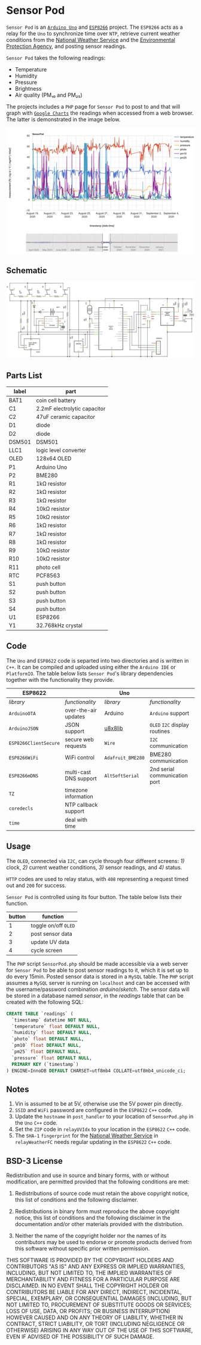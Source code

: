 # Sensor Pod

`Sensor Pod` is an [`Arduino Uno`](https://www.arduino.cc/en/Main/arduinoBoardUno&gt;) and [`ESP8266`](https://www.espressif.com/en/products/socs/esp8266) project. The `ESP8266` acts as a relay for the `Uno` to synchronize time over `NTP`, retrieve current weather conditions from the [National Weather Service](https://www.weatheer.gov) and the [Environmental Protection Agency](https://www.epa.gov/enviro/envirofacts-data-service-api), and posting sensor readings.

`Sensor Pod` takes the following readings:

- Temperature
- Humidity
- Pressure
- Brightness
- Air quality (PM₁₀ and PM₂₅)

The projects includes a `PHP` page for `Sensor Pod` to post to and that will graph with [`Google Charts`](https://developers.google.com/chart/) the readings when accessed from a web browser. The latter is demonstrated in the image below.

![Sensor Pod in Action](SensorPodWeb.png "Sensor Pod in Action")

## Schematic

![Sensor Pod Wiring Schematics](SensorPod.png "Sensor Pod Wiring Schematic")

## Parts List

label|part
-----|----
|BAT1|coin cell battery|
|C1|2.2mF electrolytic capacitor|
|C2|47uF ceramic capacitor|
|D1|diode|
|D2|diode|
|DSM501|DSM501|
|LLC1|logic level converter|
|OLED|128x64 OLED|
|P1|Arduino Uno|
|P2|BME280|
|R1|1kΩ resistor|
|R2|1kΩ resistor|
|R3|1kΩ resistor|
|R4|10kΩ resistor|
|R5|10kΩ resistor|
|R6|1kΩ resistor|
|R7|1kΩ resistor|
|R8|1kΩ resistor|
|R9|10kΩ resistor|
|R10|10kΩ resistor|
|R11|photo cell|
|RTC|PCF8563|
|S1|push button|
|S2|push button|
|S3|push button|
|S4|push button|
|U1|ESP8266|
|Y1|32.768kHz crystal|

## Code

The `Uno` and `ESP8622` code is separted into two directories and is written in `C++`. It can be compiled and uploaded using either the `Arduino IDE` or `PlatformIO`. The table below lists `Sensor Pod`'s library dependencies together with the functionality they provide.

|ESP8622| |Uno| |
--------|-|---|-|
|*library*|*functionality*|*library*|*functionality*|
|`ArduinoOTA`|over-the-air updates|Arduino|`Arduino` support|
|`ArduinoJSON`|JSON support|[u8x8lib](https://github.com/olikraus/u8g2)|`OLED` `I2C` display routines|
|`ESP8266ClientSecure`|secure web requests|`Wire`|`I2C` communication|
|`ESP8266WiFi`|WiFi control|`Adafruit_BME280`|BME280 communication|
|`ESP8266mDNS`|multi-cast DNS support|`AltSoftSerial`|2nd serial communication port|
|`TZ`|timezone information|||
|`coredecls`|NTP callback support|||
|`time`|deal with time|||

## Usage

The `OLED`, connected via `I2C`, can cycle through four different screens: *1)* clock, *2)* current weather conditions, *3)* sensor readings, and *4)* status.

`HTTP` codes are used to relay status, with `408` representing a request timed out and `200` for success.

`Sensor Pod` is controlled using its four button. The table below lists their function.

|button|function|
-------|---------
|1|toggle on/off `OLED`|
|2|post sensor data|
|3|update UV data|
|4|cycle screen|

The `PHP` script `SensorPod.php` should be made accessible via a web server for `Sensor Pod` to be able to post sensor readings to it, which it is set up to do every 15min. Posted sensor data is stored in a `MySQL` table. The `PHP` script assumes a `MySQL` server is running on `localhost` and can be accessed with the username/password combination *arduino*/*sketch*. The sensor data will be stored in a database named *sensor*, in the *readings* table that can be created with the following SQL:

```SQL
CREATE TABLE `readings` (
  `timestamp` datetime NOT NULL,
  `temperature` float DEFAULT NULL,
  `humidity` float DEFAULT NULL,
  `photo` float DEFAULT NULL,
  `pm10` float DEFAULT NULL,
  `pm25` float DEFAULT NULL,
  `pressure` float DEFAULT NULL,
  PRIMARY KEY (`timestamp`)
) ENGINE=InnoDB DEFAULT CHARSET=utf8mb4 COLLATE=utf8mb4_unicode_ci;
```

## Notes

1. Vin is assumed to be at 5V, otherwise use the 5V power pin directly.
2. `SSID` and `WiFi` password are configured in the `ESP8622` `C++` code.
3. Update the `hostname` in `post_handler` to your location of `SensorPod.php` in the `Uno` `C++` code.
4. Set the `ZIP` code in `relayUVIdx` to your location in the `ESP8622` `C++` code.
5. The `SHA-1` `fingerprint` for the [National Weather Service](https://www.weatheer.gov) in `relayWeatherFC` needs regular updating in the `ESP8622` `C++` code.

## BSD-3 License

Redistribution and use in source and binary forms, with or without modification, are permitted provided that the following conditions are met:

1. Redistributions of source code must retain the above copyright notice, this list of conditions and the following disclaimer.

2. Redistributions in binary form must reproduce the above copyright notice, this list of conditions and the following disclaimer in the documentation and/or other materials provided with the distribution.

3. Neither the name of the copyright holder nor the names of its contributors may be used to endorse or promote products derived from this software without specific prior written permission.

THIS SOFTWARE IS PROVIDED BY THE COPYRIGHT HOLDERS AND CONTRIBUTORS "AS IS" AND ANY EXPRESS OR IMPLIED WARRANTIES, INCLUDING, BUT NOT LIMITED TO, THE IMPLIED WARRANTIES OF MERCHANTABILITY AND FITNESS FOR A PARTICULAR PURPOSE ARE DISCLAIMED. IN NO EVENT SHALL THE COPYRIGHT HOLDER OR CONTRIBUTORS BE LIABLE FOR ANY DIRECT, INDIRECT, INCIDENTAL, SPECIAL, EXEMPLARY, OR CONSEQUENTIAL DAMAGES (INCLUDING, BUT NOT LIMITED TO, PROCUREMENT OF SUBSTITUTE GOODS OR SERVICES; LOSS OF USE, DATA, OR PROFITS; OR BUSINESS INTERRUPTION) HOWEVER CAUSED AND ON ANY THEORY OF LIABILITY, WHETHER IN CONTRACT, STRICT LIABILITY, OR TORT (INCLUDING NEGLIGENCE OR OTHERWISE) ARISING IN ANY WAY OUT OF THE USE OF THIS SOFTWARE, EVEN IF ADVISED OF THE POSSIBILITY OF SUCH DAMAGE.
